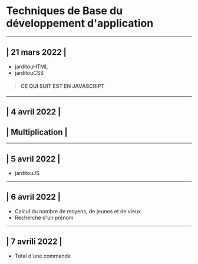# Techniques de Base du développement d'application


---------------------------------
|          21 mars 2022         |
---------------------------------
- jarditouHTML
- jarditouCSS



> #### CE QUI SUIT EST EN JAVASCRIPT


---------------------------------
|          4 avril 2022         |
---------------------------------
| Multiplication                |
---------------------------------
---------------------------------
|          5 avril 2022         |
---------------------------------
- jarditouJS

---------------------------------
|          6 avril 2022         |
---------------------------------
- Calcul du nombre de moyens, de jeunes et de vieux
- Recherche d'un prénom

---------------------------------
|         7 avrili 2022         |
---------------------------------
- Total d'une commande